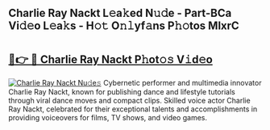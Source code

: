 ## Charlie Ray Nackt L𝚎a𝚔ed N𝚞𝚍e - Part-BCa Vi𝚍𝚎o L𝚎a𝚔s - H𝚘𝚝 O𝚗𝚕yf𝚊ns P𝚑𝚘tos MlxrC

# <h2><a href="http://kf0mtq.oniu.top/?m=Charlie+Ray+Nackt">🔗👉 🔴 Charlie Ray Nackt P𝚑ot𝚘𝚜 V𝚒d𝚎o</a></h2>

[![Charlie Ray Nackt Nu𝚍e𝚜](https://i.imgur.com/0qMVB7G.gif)](http://kf0mtq.oniu.top/?m=Charlie+Ray+Nackt)
Cybernetic performer and multimedia innovator Charlie Ray Nackt, known for publishing dance and lifestyle tutorials through viral dance moves and compact clips. Skilled voice actor Charlie Ray Nackt, celebrated for their exceptional talents and accomplishments in providing voiceovers for films, TV shows, and video games.  
